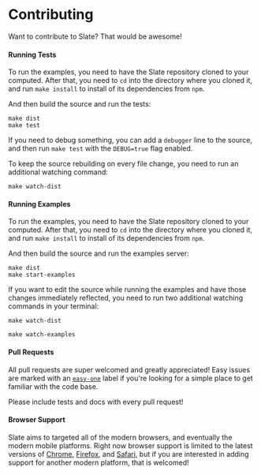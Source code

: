 
# Contributing

Want to contribute to Slate? That would be awesome!


#### Running Tests

To run the examples, you need to have the Slate repository cloned to your computed. After that, you need to `cd` into the directory where you cloned it, and run `make install` to install of its dependencies from `npm`.

And then build the source and run the tests:

```
make dist
make test
```

If you need to debug something, you can add a `debugger` line to the source, and then run `make test` with the `DEBUG=true` flag enabled.

To keep the source rebuilding on every file change, you need to run an additional watching command:

```
make watch-dist
```


#### Running Examples

To run the examples, you need to have the Slate repository cloned to your computed. After that, you need to `cd` into the directory where you cloned it, and run `make install` to install of its dependencies from `npm`.

And then build the source and run the examples server:

```
make dist
make start-examples
```

If you want to edit the source while running the examples and have those changes immediately reflected, you need to run two additional watching commands in your terminal:

```
make watch-dist
```
```
make watch-examples
```


#### Pull Requests

All pull requests are super welcomed and greatly appreciated! Easy issues are marked with an [`easy-one`](https://github.com/ianstormtaylor/slate/issues?q=is%3Aopen+is%3Aissue+label%3Aeasy-one) label if you're looking for a simple place to get familiar with the code base.

Please include tests and docs with every pull request!


#### Browser Support

Slate aims to targeted all of the modern browsers, and eventually the modern mobile platforms. Right now browser support is limited to the latest versions of [Chrome](https://www.google.com/chrome/browser/desktop/), [Firefox](https://www.mozilla.org/en-US/firefox/new/), and [Safari](http://www.apple.com/safari/), but if you are interested in adding support for another modern platform, that is welcomed!


